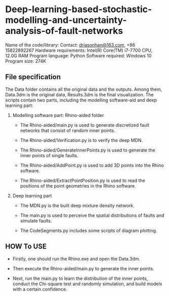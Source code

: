 # Deep-learning-based-stochastic-modelling-and-uncertainty-analysis-of-fault-networks



Name of the code/library: 
Contact: drjasonhan@163.com, +86 15822892267
Hardware requirements: Intel(R) Core(TM) i7-7700 CPU, 12.0G RAM 
Program language: Python
Software required: Windows 10
Program size: 274K

## File specification

The Data folder contains all the original data and the outputs. Among them, Data.3dm is the original data, Results.3dm is the final visualization.
The scripts contain two parts, including the modelling software-aid and deep learning part:

1. Modelling software part: Rhino-aided folder
   - The Rhino-aided/main.py is used to generate discretized fault networks that consist of random inner points.
   
   - The Rhino-aided/Verification.py is to verify the deep MDN.
   
   - The Rhino-aided/GenerateInnerPoints.py is used to generate the inner points of single faults.
   
   - The Rhino-aided/AddPoint.py is used to add 3D points into the Rhino software.
   
   - The Rhino-aided/ExtractPointPosition.py is used to read the positions of the point geometries in the Rhino software.
2. Deep learning part
   -  The MDN.py is the built deep mixture density network.
   
   - The main.py is used to perceive the spatial distributions of faults and simulate faults.
   
   - The CodeSegments.py includes some scripts of diagram plotting.

## HOW To USE

- Firstly, one should run the Rhino.exe and open the Data.3dm. 

- Then execute the Rhino-aided/main.py to generate the inner points. 

- Next, run the main.py to learn the distribution of the inner points, conduct the Chi-square test and randomly simulation, and build models with a certain confidence.
